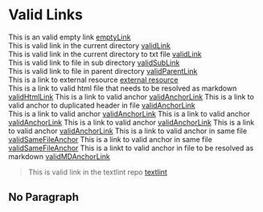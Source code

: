 # Valid Links
This is an valid empty link [emptyLink]()  
This is valid link in the current directory [validLink](linkTestFile.md)  
This is valid link in the current directory to txt file [validLink](linkTestTxtFile.txt)  
This is valid link to file in sub directory [validSubLink](./subDir/linkTestFile.md)  
This is valid link to file in parent directory [validParentLink](../linkTestFile.md)  
This is a link to external resource [external resource](https://google.com)  
This is a link to valid html file that needs to be resolved as markdown [validHtmlLink](linkTestFile.html)
This is a link to valid anchor [validAnchorLink](../linkTestFile.md#fundamentals)
This is a link to valid anchor to duplicated header in file [validAnchorLink](../linkTestFile.md#fundamentals-1)    
This is a link to valid anchor [validAnchorLink](../linkTestFile.md#api-overview)
This is a link to valid anchor [validAnchorLink](../linkTestFile.md#header-4)
This is a link to valid anchor [validAnchorLink](../linkTestFile.md#header-5)
This is a link to valid anchor [validAnchorLink](../linkTestFile.md#header-6)
This is a link to valid anchor in same file [validSameFileAnchor](#valid-links)
This is a link to valid anchor in same file [validSameFileAnchor](#no-paragraph)
This is a linkt to valid anchor in file to be resolved as markdown [validMDAnchorLink](../linkTestFile.html#header-5)
 >This is valid link in the textlint repo [textlint](https://textlint.github.io)

## No Paragraph
